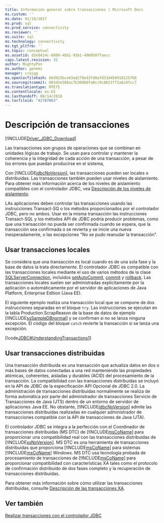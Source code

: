 ```yaml
---
title: Información general sobre transacciones | Microsoft Docs
ms.custom: ''
ms.date: 01/19/2017
ms.prod: sql
ms.prod_service: connectivity
ms.reviewer: ''
ms.suite: sql
ms.technology: connectivity
ms.tgt_pltfrm: ''
ms.topic: conceptual
ms.assetid: d3e0414c-6809-4bb1-93b1-4960507faecc
caps.latest.revision: 32
author: MightyPen
ms.author: genemi
manager: craigg
ms.openlocfilehash: b6d923bce43ad2f9ed3fd0a7d33d456910125768
ms.sourcegitcommit: 603d2e588ac7b36060fa0cc9c8621ff2a6c0fcc7
ms.translationtype: MTE75
ms.contentlocale: es-ES
ms.lasthandoff: 08/14/2018
ms.locfileid: "42787063"
---
```

# <a name="understanding-transactions"></a>Descripción de transacciones

[!INCLUDE[Driver_JDBC_Download](../../includes/driver_jdbc_download.md)]

Las transacciones son grupos de operaciones que se combinan en unidades lógicas de trabajo. Se usan para controlar y mantener la coherencia y la integridad de cada acción de una transacción, a pesar de los errores que puedan producirse en el sistema,

Con [!INCLUDE[jdbcNoVersion](../../includes/jdbcnoversion_md.md)], las transacciones pueden ser locales o distribuidas. Las transacciones también pueden usar niveles de aislamiento. Para obtener más información acerca de los niveles de aislamiento compatibles con el controlador JDBC, vea [Descripción de los niveles de aislamiento](../../connect/jdbc/understanding-isolation-levels.md).

LAs aplicaciones deben controlar las transacciones usando las instrucciones Transact-SQ o los métodos proporcionados por el controlador JDBC, pero no ambos. Usar en la misma transacción las instrucciones Transact-SQL y los métodos API de JDBC podría producir problemas, como que una transacción no pueda ser confirmada cuando se espera, que la transacción sea confirmada o se revierta y se inicie una nueva inesperadamente, o las excepciones "No se pudo reanudar la transacción".

## <a name="using-local-transactions"></a>Usar transacciones locales

Se considera que una transacción es local cuando es de una sola fase y la base de datos la trata directamente. El controlador JDBC es compatible con las transacciones locales mediante el uso de varios métodos de la clase [SQLServerConnection](../../connect/jdbc/reference/sqlserverconnection-class.md), incluidos [setAutoCommit](../../connect/jdbc/reference/setautocommit-method-sqlserverconnection.md), [commit](../../connect/jdbc/reference/commit-method-sqlserverconnection.md) y [rollback](../../connect/jdbc/reference/rollback-method.md). Las transacciones locales suelen ser administradas explícitamente por la aplicación o automáticamente por el servidor de aplicaciones de Java Platform, Enterprise Edition (Java EE).

El siguiente ejemplo realiza una transacción local que se compone de dos instrucciones separadas en el bloque `try`. Las instrucciones se ejecutan en la tabla Production.ScrapReason de la base de datos de ejemplo [!INCLUDE[ssSampleDBnormal](../../includes/sssampledbnormal_md.md)] y se confirman si no se lanza ninguna excepción. El código del bloque `catch` revierte la transacción si se lanza una excepción.

[!code[JDBC#UnderstandingTransactions1](../../connect/jdbc/codesnippet/Java/understanding-transactions_1.java)]

## <a name="using-distributed-transactions"></a>Usar transacciones distribuidas

Una transacción distribuida es una transacción que actualiza datos en dos o más bases de datos conectadas a una red manteniendo las propiedades atómicas, coherentes, aisladas y durables (ACID) del procesamiento de la transacción. La compatibilidad con las transacciones distribuidas se incluyó en la API de JDBC de la especificación API Opcional de JDBC 2.0. La administración de transacciones distribuidas normalmente se realiza de forma automática por parte del administrador de transacciones Servicio de Transacciones de Java (JTS) dentro de un entorno de servidor de aplicaciones Java EE. No obstante, [!INCLUDE[jdbcNoVersion](../../includes/jdbcnoversion_md.md)] admite las transacciones distribuidas realizadas en cualquier administrador de transacciones compatible con la API de transacciones de Java (JTA).

El controlador JDBC se integra a la perfección con el Coordinador de transacciones distribuidas (MS DTC) de [!INCLUDE[msCoName](../../includes/msconame_md.md)] para proporcionar una compatibilidad real con las transacciones distribuidas de [!INCLUDE[ssNoVersion](../../includes/ssnoversion-md.md)]. MS DTC es una herramienta de transacciones distribuidas que proporciona [!INCLUDE[msCoName](../../includes/msconame_md.md)] para sistemas [!INCLUDE[msCoName](../../includes/msconame_md.md)] Windows. MS DTC usa tecnología probada de procesamiento de transacciones de [!INCLUDE[msCoName](../../includes/msconame_md.md)] para proporcionar compatibilidad con características XA tales como el protocolo de confirmación distribuido de dos fases completo y la recuperación de transacciones distribuidas.

Para obtener más información sobre cómo utilizar las transacciones distribuidas, consulte [Descripción de las transacciones XA](../../connect/jdbc/understanding-xa-transactions.md).

## <a name="see-also"></a>Ver también

[Realizar transacciones con el controlador JDBC](../../connect/jdbc/performing-transactions-with-the-jdbc-driver.md)
